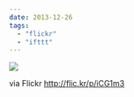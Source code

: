 ```yaml
---
date: 2013-12-26
tags: 
  - "flickr"
  - "ifttt"
---
```


![](http://farm4.staticflickr.com/3719/11573264554_05088b73ed_b.jpg)  

  
  
via Flickr http://flic.kr/p/iCG1m3
